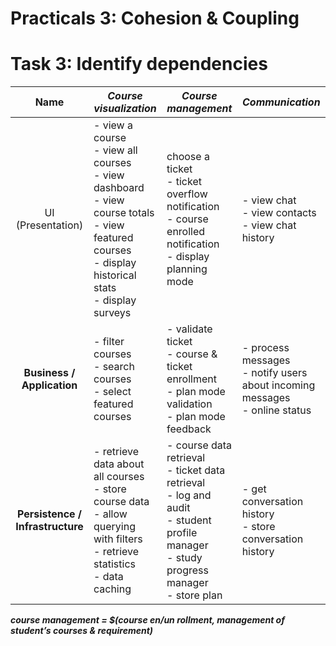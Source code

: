# Practicals 3: Cohesion & Coupling

# Task 3: Identify dependencies

| **Name** | ***Course visualization*** | ***Course management***  | ***Communication*** |
| :---: | ----- | ----- | ----- |
| UI (Presentation) | - view a course <br>- view all courses <br>- view dashboard <br>- view course totals <br>- view featured courses <br>- display historical stats <br>- display surveys  | choose a ticket <br>- ticket overflow notification <br>- course enrolled notification <br>- display planning mode | - view chat <br>- view contacts <br>- view chat history |
| **Business / Application**  | - filter courses <br>- search courses <br>- select featured courses | - validate ticket <br>- course & ticket enrollment <br>- plan mode validation <br>- plan mode feedback | - process messages <br>- notify users about incoming messages <br>- online status |
| **Persistence / Infrastructure** | - retrieve data about all courses <br>- store course data <br>- allow querying with filters <br>- retrieve statistics <br>- data caching | - course data retrieval <br>- ticket data retrieval <br>- log and audit <br>- student profile manager <br>- study progress manager <br>- store plan | - get conversation history <br>- store conversation history |

***course management = $(course en/un rollment, management of student’s courses & requirement)***
